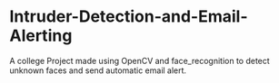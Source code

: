 # Intruder-Detection-and-Email-Alerting
A college Project made using OpenCV and face_recognition to detect unknown faces and send automatic email alert.
